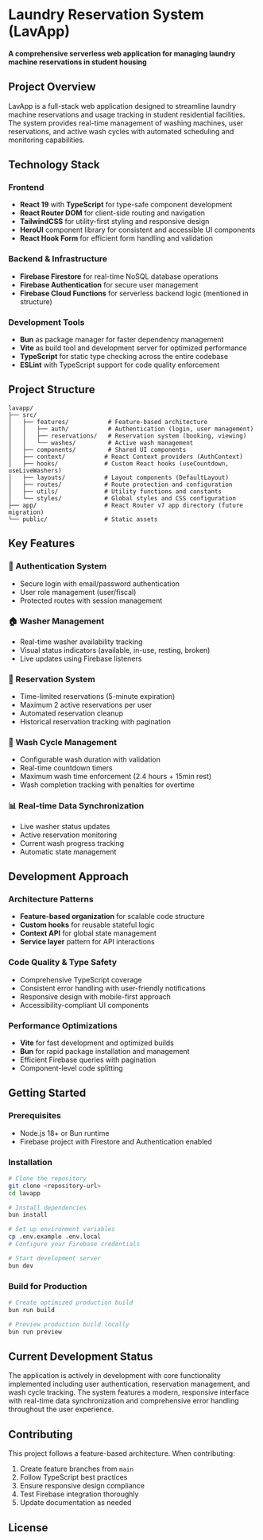 # Laundry Reservation System (LavApp)

**A comprehensive serverless web application for managing laundry machine reservations in student housing**

## Project Overview

LavApp is a full-stack web application designed to streamline laundry machine reservations and usage tracking in student residential facilities. The system provides real-time management of washing machines, user reservations, and active wash cycles with automated scheduling and monitoring capabilities.

## Technology Stack

### Frontend
- **React 19** with **TypeScript** for type-safe component development
- **React Router DOM** for client-side routing and navigation
- **TailwindCSS** for utility-first styling and responsive design
- **HeroUI** component library for consistent and accessible UI components
- **React Hook Form** for efficient form handling and validation

### Backend & Infrastructure
- **Firebase Firestore** for real-time NoSQL database operations
- **Firebase Authentication** for secure user management
- **Firebase Cloud Functions** for serverless backend logic (mentioned in structure)

### Development Tools
- **Bun** as package manager for faster dependency management
- **Vite** as build tool and development server for optimized performance
- **TypeScript** for static type checking across the entire codebase
- **ESLint** with TypeScript support for code quality enforcement

## Project Structure

```
lavapp/
├── src/
│   ├── features/           # Feature-based architecture
│   │   ├── auth/           # Authentication (login, user management)
│   │   ├── reservations/   # Reservation system (booking, viewing)
│   │   └── washes/         # Active wash management
│   ├── components/         # Shared UI components
│   ├── context/           # React Context providers (AuthContext)
│   ├── hooks/             # Custom React hooks (useCountdown, useLiveWashers)
│   ├── layouts/           # Layout components (DefaultLayout)
│   ├── routes/            # Route protection and configuration
│   ├── utils/             # Utility functions and constants
│   └── styles/            # Global styles and CSS configuration
├── app/                   # React Router v7 app directory (future migration)
└── public/                # Static assets
```

## Key Features

### 🔐 Authentication System
- Secure login with email/password authentication
- User role management (user/fiscal)
- Protected routes with session management

### 🏠 Washer Management
- Real-time washer availability tracking
- Visual status indicators (available, in-use, resting, broken)
- Live updates using Firebase listeners

### 📅 Reservation System
- Time-limited reservations (5-minute expiration)
- Maximum 2 active reservations per user
- Automated reservation cleanup
- Historical reservation tracking with pagination

### 🧺 Wash Cycle Management
- Configurable wash duration with validation
- Real-time countdown timers
- Maximum wash time enforcement (2.4 hours + 15min rest)
- Wash completion tracking with penalties for overtime

### 📊 Real-time Data Synchronization
- Live washer status updates
- Active reservation monitoring
- Current wash progress tracking
- Automatic state management

## Development Approach

### Architecture Patterns
- **Feature-based organization** for scalable code structure
- **Custom hooks** for reusable stateful logic
- **Context API** for global state management
- **Service layer** pattern for API interactions

### Code Quality & Type Safety
- Comprehensive TypeScript coverage
- Consistent error handling with user-friendly notifications
- Responsive design with mobile-first approach
- Accessibility-compliant UI components

### Performance Optimizations
- **Vite** for fast development and optimized builds
- **Bun** for rapid package installation and management
- Efficient Firebase queries with pagination
- Component-level code splitting

## Getting Started

### Prerequisites
- Node.js 18+ or Bun runtime
- Firebase project with Firestore and Authentication enabled

### Installation

```bash
# Clone the repository
git clone <repository-url>
cd lavapp

# Install dependencies
bun install

# Set up environment variables
cp .env.example .env.local
# Configure your Firebase credentials

# Start development server
bun dev
```

### Build for Production

```bash
# Create optimized production build
bun run build

# Preview production build locally
bun run preview
```

## Current Development Status

The application is actively in development with core functionality implemented including user authentication, reservation management, and wash cycle tracking. The system features a modern, responsive interface with real-time data synchronization and comprehensive error handling throughout the user experience.

## Contributing

This project follows a feature-based architecture. When contributing:

1. Create feature branches from `main`
2. Follow TypeScript best practices
3. Ensure responsive design compliance
4. Test Firebase integration thoroughly
5. Update documentation as needed

## License
